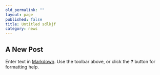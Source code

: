 ```yaml
---
old_permalink: ""
layout: page
published: false
title: Untitled sdlkjf
category: news
---
```


## A New Post

Enter text in [Markdown](http://daringfireball.net/projects/markdown/). Use the toolbar above, or click the **?** button for formatting help.
